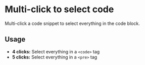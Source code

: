 # Multi-click to select code

Multi-click a code snippet to select everything in the code block.

## Usage

* __4 clicks:__ Select everything in a `<code>` tag
* __5 clicks:__ Select everything in a `<pre>` tag

